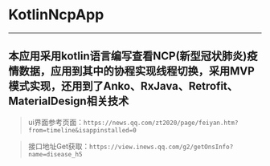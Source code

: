 # KotlinNcpApp
***
本应用采用kotlin语言编写查看NCP(新型冠状肺炎)疫情数据，应用到其中的协程实现线程切换，采用MVP模式实现，还用到了Anko、RxJava、Retrofit、MaterialDesign相关技术
---
>ui界面参考页面：`https://news.qq.com/zt2020/page/feiyan.htm?from=timeline&isappinstalled=0`

>接口地址Get获取：`https://view.inews.qq.com/g2/getOnsInfo?name=disease_h5`
